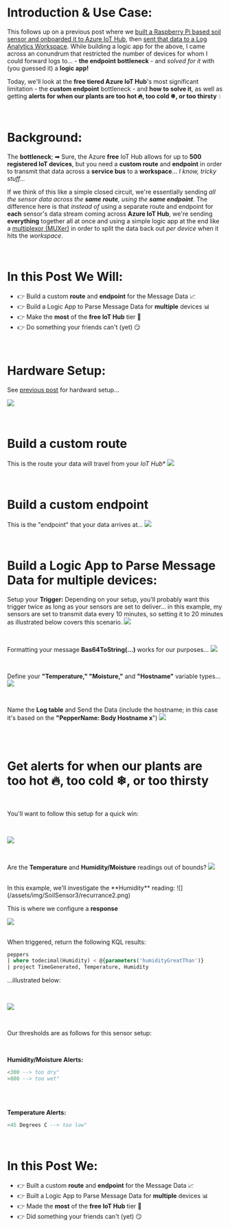 # Introduction & Use Case:
This follows up on a previous post where we [built a Raspberry Pi based soil sensor and onboarded it to Azure IoT Hub](https://www.hanley.cloud/2024-02-05-Sentinel-Integrated-RPi-Soil-Sensor-2.0/), then [sent that data to a Log Analytics Workspace](https://www.hanley.cloud/2024-02-12-Sentinel-Integrated-Rpi-Soil-Sensor-2.0-Part-2/). While building a logic app for the above, I came across an conundrum that restricted the number of devices for whom I could forward logs to... - **the endpoint bottleneck** - and _solved for it_ with (you guessed it) a **logic app!**

Today, we'll look at the **free tiered Azure IoT Hub**'s most significant limitation - the **custom endpoint** bottleneck - and **how to solve it**, as well as getting **alerts for when our plants are too hot &#128293;, too cold &#10052;, or too thirsty** &#128167;

<br/>

# Background:

The **bottleneck**; &#10145; Sure, the Azure **free** IoT Hub allows for up to **500 registered IoT devices**, but you need a **custom route** and **endpoint** in order to transmit that data across a **service bus** to a **workspace**... _I know, tricky stuff..._

If we think of this like a simple closed circuit, we're essentially sending _all the sensor data across the **same route**, using the **same endpoint**_. The difference here is that _instead of_ using a separate route and endpoint for **each** sensor's data stream coming across **Azure IoT Hub**, we're sending **everything** together all at once and using a simple logic app at the end like a [multiplexor (MUXer)](https://en.wikipedia.org/wiki/Multiplexer) in order to split the data back out _per device_ when it hits the _workspace_. 

<br/>

# In this Post We Will: 

- &#128073; Build a custom **route** and **endpoint** for the Message Data &#128200;
- &#128073; Build a Logic App to Parse Message Data for **multiple** devices &#128202;
- &#128073; Make the **most** of the **free IoT Hub** tier &#128170;
- &#128073; Do something your friends can't (yet) &#128527;

<br/>

# Hardware Setup:
See [previous post](https://www.hanley.cloud/2024-02-05-Sentinel-Integrated-RPi-Soil-Sensor-2.0/) 
 for hardward setup...

 ![](/assets/img/IoT%20Hub%202/Soil_PinOut.png)

 <br/>

# Build a custom **route**
This is the route your data will travel from your *IoT Hub** 
![](/assets/img/SoilSensor3/route.png)

<br/>

# Build a custom **endpoint**
This is the "endpoint" that your data arrives at...
![](/assets/img/SoilSensor3/Endpoint.png)

<br/>

# Build a Logic App to Parse Message Data for **multiple** devices:

Setup your **Trigger:**
Depending on your setup, you'll probably want this trigger twice as long as your sensors are set to deliver... in this example, my sensors are set to transmit data every 10 minutes, so setting it to 20 minutes as illustrated below covers this scenario. 
![](/assets/img/SoilSensor3/ReadApp1.png)

<br/>

Formatting your message **Bas64ToString(...)** works for our purposes...
![](/assets/img/SoilSensor3/ReadApp2.png)

<br/>

Define your **"Temperature," "Moisture,"** and **"Hostname"** variable types...
![](/assets/img/SoilSensor3/ReadApp3.png)

<br/>

Name the **Log table** and Send the Data (include the hostname; in this case it's based on the **"PepperName: Body Hostname x**")
![](/assets/img/SoilSensor3/ReadApp4.png)

<br/>

<br/>

# Get **alerts** for when our plants are **too hot &#128293;, too cold &#10052;, or too thirsty**

<br/>


You'll want to follow this setup for a quick win:

<br/>

![](/assets/img/SoilSensor3/alertApp1.png)

<br/>

Are the **Temperature** and **Humidity/Moisture** readings out of bounds?
![](/assets/img/SoilSensor3/recurrance1.png)

<br/>
In this example, we'll investigate the **Humidity** reading:
![](/assets/img/SoilSensor3/recurrance2.png)

<br/>

This is where we configure a **response**

![](/assets/img/SoilSensor3/Recurrance3.png)

<br/>
When triggered, return the following KQL results:

```sql
peppers
| where todecimal(Humidity) < @{parameters('humidityGreatThan')}
| project TimeGenerated, Temperature, Humidity
```
...illustrated below:

<br/>

![](/assets/img/SoilSensor3/Recurrance4.png)

<br/>


Our thresholds are as follows for this sensor setup:

<br/>

**Humidity/Moisture Alerts:**
```sql
<300 --> too dry"
>800 --> too wet"
```

<br/>
<br/>

**Temperature Alerts:**
<br/>

```sql
<45 Degrees C --> too low"
```

<br/>

# In this Post We: 

- &#128073; Built a custom **route** and **endpoint** for the Message Data &#128200;
- &#128073; Built a Logic App to Parse Message Data for **multiple** devices &#128202;
- &#128073; Made the **most** of the **free IoT Hub** tier &#128170;
- &#128073; Did something your friends can't (yet) &#128527;
